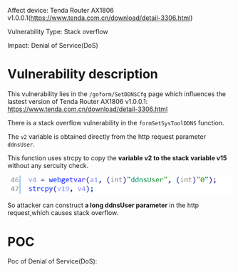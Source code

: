 Affect device: Tenda Router AX1806 v1.0.0.1(https://www.tenda.com.cn/download/detail-3306.html)

Vulnerability Type: Stack overflow

Impact: Denial of Service(DoS)

# Vulnerability description

This vulnerability lies in the `/goform/SetDDNSCfg` page which influences the lastest version of Tenda Router AX1806 v1.0.0.1: https://www.tenda.com.cn/download/detail-3306.html



There is a stack overflow vulnerability in the `formSetSysToolDDNS` function.



The `v2` variable is obtained directly from the http request parameter `ddnsUser`.

This function uses strcpy to copy the **variable v2 to the stack variable v15** without any sercuity check.

![image-20220208222826121](image/1.png)

So attacker can construct **a long ddnsUser parameter** in the http request,which causes stack overflow.

# POC

Poc of Denial of Service(DoS):

